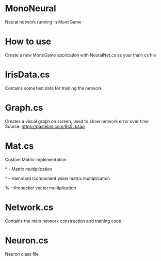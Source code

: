 # MonoNeural
Neural network running in MonoGame

# How to use
Create a new MonoGame application with NeuralNet.cs as your main cs file

# IrisData.cs
Contains some test data for training the network

# Graph.cs
Creates a visual graph on screen, used to show network error over time
Source: https://pastebin.com/Bc5Lk4ap

# Mat.cs
Custom Matrix implementation

\* - Matrix multiplication

^ - Hammard (component wise) matrix multiplication 

% - Kronecker vector multiplication 

# Network.cs
Contains the main network construction and training code

# Neuron.cs
Neuron class file